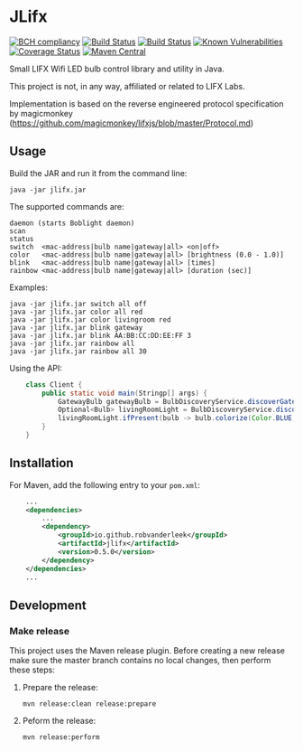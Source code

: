 JLifx
=====

[![BCH compliancy](https://bettercodehub.com/edge/badge/robvanderleek/JLifx)](https://bettercodehub.com)
[![Build Status](https://github.com/robvanderleek/JLifx/workflows/CI/badge.svg)](https://github.com/robvanderleek/JLifx/actions)
[![Build Status](https://github.com/robvanderleek/JLifx/workflows/Release/badge.svg)](https://github.com/robvanderleek/JLifx/actions)
[![Known Vulnerabilities](https://snyk.io/test/github/robvanderleek/jlifx/badge.svg?targetFile=pom.xml)](https://snyk.io/test/github/robvanderleek/jlifx?targetFile=pom.xml)
[![Coverage Status](https://coveralls.io/repos/robvanderleek/JLifx/badge.svg?branch=master)](https://coveralls.io/r/robvanderleek/JLifx?branch=master)
[![Maven Central](https://maven-badges.herokuapp.com/maven-central/io.github.robvanderleek/jlifx/badge.svg)](https://maven-badges.herokuapp.com/maven-central/io.github.robvanderleek/jlifx)

Small LIFX Wifi LED bulb control library and utility in Java.

This project is not, in any way, affiliated or related to LIFX Labs.

Implementation is based on the reverse engineered protocol specification by
magicmonkey (https://github.com/magicmonkey/lifxjs/blob/master/Protocol.md)

## Usage

Build the JAR and run it from the command line:

	java -jar jlifx.jar

The supported commands are:

    daemon (starts Boblight daemon)
    scan
    status
    switch  <mac-address|bulb name|gateway|all> <on|off>
    color   <mac-address|bulb name|gateway|all> [brightness (0.0 - 1.0)]
    blink   <mac-address|bulb name|gateway|all> [times]
    rainbow <mac-address|bulb name|gateway|all> [duration (sec)]

Examples:

    java -jar jlifx.jar switch all off
    java -jar jlifx.jar color all red
    java -jar jlifx.jar color livingroom red
    java -jar jlifx.jar blink gateway
    java -jar jlifx.jar blink AA:BB:CC:DD:EE:FF 3
    java -jar jlifx.jar rainbow all
    java -jar jlifx.jar rainbow all 30
    
Using the API:

```java
    class Client {
        public static void main(Stringp[] args) {
            GatewayBulb gatewayBulb = BulbDiscoveryService.discoverGatewayBulb();
            Optional<Bulb> livingRoomLight = BulbDiscoveryService.discoverBulbByName(gatewayBulb, "LivingRoomLight");
            livingRoomLight.ifPresent(bulb -> bulb.colorize(Color.BLUE, 0, 1f));
        }
    }
```

## Installation

For Maven, add the following entry to your `pom.xml`:

```xml
    ...
    <dependencies>
        ...
        <dependency>
            <groupId>io.github.robvanderleek</groupId>
            <artifactId>jlifx</artifactId>
            <version>0.5.0</version>
        </dependency>
    </dependencies>
    ...
```

## Development

### Make release

This project uses the Maven release plugin. Before creating a new release make
sure the master branch contains no local changes, then perform these steps:

1. Prepare the release:

    `mvn release:clean release:prepare`
    
2. Peform the release:

    `mvn release:perform`
